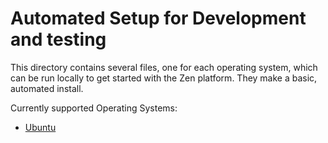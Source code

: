 Automated Setup for Development and testing
===========================================

This directory contains several files, one for each operating system, which can be run locally to get started with the Zen platform.
They make a basic, automated install.

Currently supported Operating Systems:

- [Ubuntu](ubuntu)
